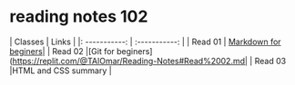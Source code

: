# reading notes 102

|   Classes     |    Links    |
|: -----------: | :-----------: |
| Read 01       | [Markdown for beginers](https://tal-omar.github.io/Reading-Notes/read01)|
| Read 02       |[Git for beginers](https://replit.com/@TAlOmar/Reading-Notes#Read%2002.md|
| Read 03 |HTML and CSS summary |